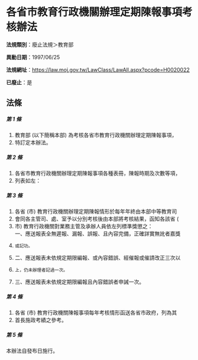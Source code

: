 # 各省市教育行政機關辦理定期陳報事項考核辦法

**法規類別**：廢止法規＞教育部

**異動日期**：1997/06/25  

**法規網址**：https://law.moj.gov.tw/LawClass/LawAll.aspx?pcode=H0020022

**已廢止**：是



## 法條
##### 第 1 條
1. 教育部 (以下簡稱本部) 為考核各省市教育行政機關辦理定期陳報事項，
1. 特訂定本辦法。

##### 第 2 條
1. 各省市教育行政機關辦理定期陳報事項各種表冊，陳報時期及次數等項，
1. 列表如左：

##### 第 3 條
1. 各省 (市) 教育行政機關辦理定期陳報情形於每年年終由本部中等教育司
1. 會同各主管司、處、室予以分別考核後由本部將考核結果，函知各該省 (
1. 市) 教育行政機關對業務主管及承辦人員依左列標準獎懲之：  
一、應送報表全無遲報、漏報、誤報、且內容完備，正確詳實無訛者嘉獎
1.     或記功。
1. 二、應送報表未依規定期限編報、或內容錯誤、經催報或催請改正三次以
1.     上，仍未辦理者記過一次。
1. 三、應送報表未依規定期限編報且內容錯誤者申誡一次。

##### 第 4 條
1. 各省 (市) 教育行政機關陳報事項每年考核情形函送各省市政府，列為其
1. 首長施政考績之參考。

##### 第 5 條
本辦法自發布日施行。


